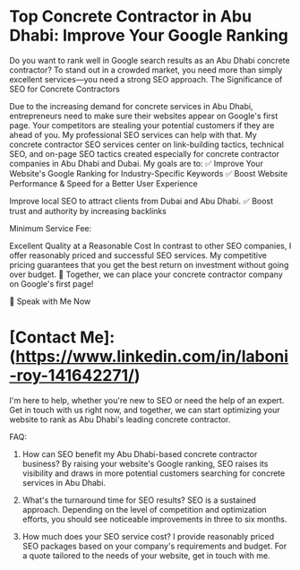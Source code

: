 # Top Concrete Contractor in Abu Dhabi: Improve Your Google Ranking


Do you want to rank well in Google search results as an Abu Dhabi concrete contractor? To stand out in a crowded market, you need more than simply excellent services—you need a strong SEO approach.
The Significance of SEO for Concrete Contractors

Due to the increasing demand for concrete services in Abu Dhabi, entrepreneurs need to make sure their websites appear on Google's first page. Your competitors are stealing your potential customers if they are ahead of you. My professional SEO services can help with that.
My concrete contractor SEO services center on link-building tactics, technical SEO, and on-page SEO tactics created especially for concrete contractor companies in Abu Dhabi and Dubai.
My goals are to:
 ✅ Improve Your Website's Google Ranking for Industry-Specific Keywords ✅ Boost Website Performance & Speed for a Better User Experience

Improve local SEO to attract clients from Dubai and Abu Dhabi.
✅ Boost trust and authority by increasing backlinks

Minimum Service Fee:

 Excellent Quality at a Reasonable Cost
In contrast to other SEO companies, I offer reasonably priced and successful SEO services. My competitive pricing guarantees that you get the best return on investment without going over budget. 🚀 Together, we can place your concrete contractor company on Google's first page! 

📩 Speak with Me Now
# [Contact Me]:(https://www.linkedin.com/in/laboni-roy-141642271/)
I'm here to help, whether you're new to SEO or need the help of an expert. Get in touch with us right now, and together, we can start optimizing your website to rank as Abu Dhabi's leading concrete contractor.

FAQ:
1. How can SEO benefit my Abu Dhabi-based concrete contractor business?
By raising your website's Google ranking, SEO raises its visibility and draws in more potential customers searching for concrete services in Abu Dhabi.

2. What's the turnaround time for SEO results?
SEO is a sustained approach. Depending on the level of competition and optimization efforts, you should see noticeable improvements in three to six months.

3. How much does your SEO service cost?
I provide reasonably priced SEO packages based on your company's requirements and budget. For a quote tailored to the needs of your website, get in touch with me.




